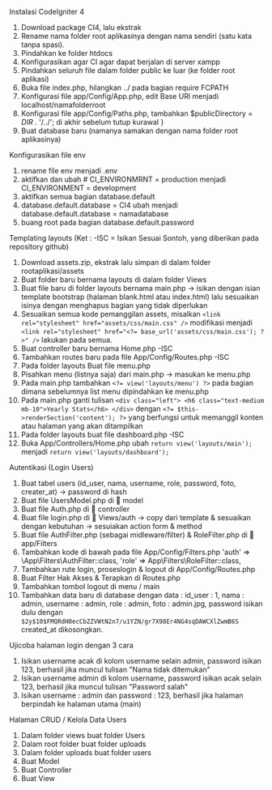 Instalasi CodeIgniter 4

1. Download package CI4, lalu ekstrak
2. Rename nama folder root aplikasinya dengan nama sendiri (satu kata tanpa spasi).
3. Pindahkan ke folder htdocs
4. Konfigurasikan agar CI agar dapat berjalan di server xampp
5. Pindahkan seluruh file dalam folder public ke luar (ke folder root aplikasi)
6. Buka file index.php, hilangkan ../ pada bagian require FCPATH
7. Konfigurasi file app/Config/App.php, edit Base URl menjadi localhost/namafolderroot
8. Konfigurasi file app/Config/Paths.php, tambahkan $publicDirectory = _DIR_ . '/../'; di akhir sebelum tutup kurawal }
9. Buat database baru (namanya samakan dengan nama folder root aplikasinya)

Konfigurasikan file env

1. rename file env menjadi .env
2. aktifkan dan ubah # CI_ENVIRONMRNT = production menjadi CI_ENVIRONMENT = development
3. aktifkan semua bagian database.default
4. database.default.database = CI4 ubah menjadi database.default.database = namadatabase
5. buang root pada bagian database.default.password

Templating layouts (Ket : -ISC = Isikan Sesuai Sontoh, yang diberikan pada repository github)

1. Download assets.zip, ekstrak lalu simpan di dalam folder rootaplikasi/assets
2. Buat folder baru bernama layouts di dalam folder Views
3. Buat file baru di folder layouts bernama main.php → isikan dengan isian template bootstrap (halaman blank.html atau index.html) lalu sesuaikan isinya dengan menghapus bagian yang tidak diperlukan
4. Sesuaikan semua kode pemanggilan assets, misalkan `<link rel="stylesheet" href="assets/css/main.css" />` modifikasi menjadi `<link rel="stylesheet" href="<?= base_url('assets/css/main.css'); ?>" />` lakukan pada semua.
5. Buat controller baru bernama Home.php -ISC
6. Tambahkan routes baru pada file App/Config/Routes.php -ISC
7. Pada folder layouts Buat file menu.php
8. Pisahkan menu (listnya saja) dari main.php → masukan ke menu.php
9. Pada main.php tambahkan `<?= view('layouts/menu') ?>` pada bagian dimana sebelumnya list menu dipindahkan ke menu.php
10. Pada main.php ganti tulisan `<div class="left"> <h6 class="text-medium mb-10">Yearly Stats</h6> </div>` dengan `<?= $this->renderSection('content'); ?>` yang berfungsi untuk memanggil konten atau halaman yang akan ditampilkan
11. Pada folder layouts buat file dashboard.php -ISC
12. Buka App/Controllers/Home.php ubah `return view('layouts/main');` menjadi `return view('layouts/dashboard');`

Autentikasi (Login Users)

1. Buat tabel users (id_user, nama, username, role, password, foto, creater_at) → password di hash
2. Buat file UsersModel.php di 📁 model
3. Buat file Auth.php di 📁 controller
4. Buat file login.php di 📁 Views/auth → copy dari template & sesuaikan dengan kebutuhan → sesuiakan action form & method
5. Buat file AuthFilter.php (sebagai midleware/filter) & RoleFilter.php di 📂 app/Filters
6. Tambahkan kode di bawah pada file App/Config/Filters.php
   'auth' => \App\Filters\AuthFilter::class,
   'role' => App\Filters\RoleFilter::class,
7. Tambahkan rute login, proseslogin & logout di App/Config/Routes.php
8. Buat Filter Hak Akses & Terapkan di Routes.php
9. Tambahkan tombol logout di menu / main
10. Tambahkan data baru di database dengan data : id_user : 1, nama : admin, username : admin, role : admin, foto : admin.jpg, password isikan dulu dengan `$2y$10$FMQRdH0ecCbZZVWtN2n7/u1YZN/gr7X98Er4NG4sqDAWCXlZwmB6S` created_at dikosongkan.

Ujicoba halaman login dengan 3 cara

1. Isikan username acak di kolom username selain admin, password isikan 123, berhasil jika muncul tulisan "Nama tidak ditemukan"
2. Isikan username admin di kolom username, password isikan acak selain 123, berhasil jika muncul tulisan "Password salah"
3. Isikan username : admin dan password : 123, berhasil jika halaman berpindah ke halaman utama (main)

Halaman CRUD / Kelola Data Users

1. Dalam folder views buat folder Users
2. Dalam root folder buat folder uploads
3. Dalam folder uploads buat folder users
4. Buat Model
5. Buat Controller
6. Buat View

